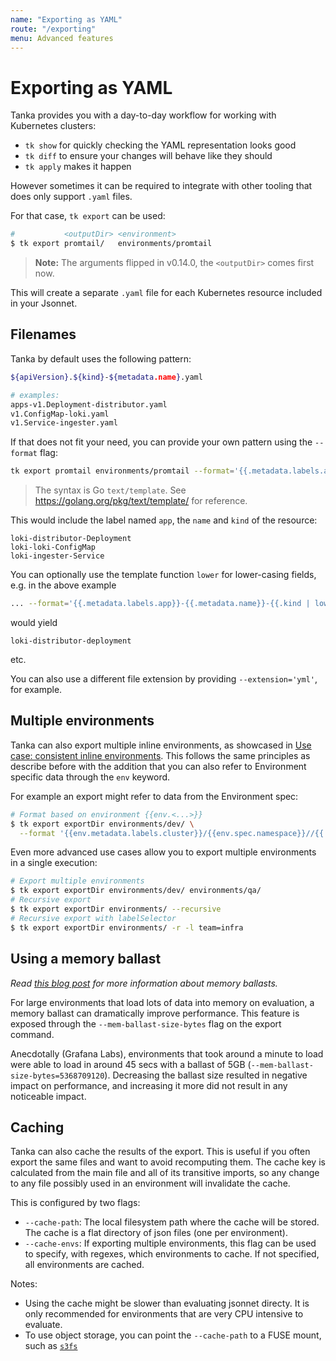 ```yaml
---
name: "Exporting as YAML"
route: "/exporting"
menu: Advanced features
---
```


# Exporting as YAML

Tanka provides you with a day-to-day workflow for working with Kubernetes clusters:

- `tk show` for quickly checking the YAML representation looks good
- `tk diff` to ensure your changes will behave like they should
- `tk apply` makes it happen

However sometimes it can be required to integrate with other tooling that does
only support `.yaml` files.

For that case, `tk export` can be used:

```bash
#           <outputDir> <environment>
$ tk export promtail/   environments/promtail
```

> **Note:** The arguments flipped in v0.14.0, the `<outputDir>` comes first now.

This will create a separate `.yaml` file for each Kubernetes resource included in your Jsonnet.

## Filenames

Tanka by default uses the following pattern:

```bash
${apiVersion}.${kind}-${metadata.name}.yaml

# examples:
apps-v1.Deployment-distributor.yaml
v1.ConfigMap-loki.yaml
v1.Service-ingester.yaml
```

If that does not fit your need, you can provide your own pattern using the `--format` flag:

```bash
tk export promtail environments/promtail --format='{{.metadata.labels.app}}-{{.metadata.name}}-{{.kind}}'
```

> The syntax is Go `text/template`. See https://golang.org/pkg/text/template/
> for reference.

This would include the label named `app`, the `name` and `kind` of the resource:

```
loki-distributor-Deployment
loki-loki-ConfigMap
loki-ingester-Service
```

You can optionally use the template function `lower` for lower-casing fields, e.g. in the above example

```bash
... --format='{{.metadata.labels.app}}-{{.metadata.name}}-{{.kind | lower}}'
```

would yield

```
loki-distributor-deployment
```

etc.

You can also use a different file extension by providing `--extension='yml'`, for example.


## Multiple environments

Tanka can also export multiple inline environments, as showcased in [Use case: consistent inline
environments](/inline-environments#use-case-consistent-inline-environments). This follows the same
principles as describe before with the addition that you can also refer to Environment specific data through the `env`
keyword.

For example an export might refer to data from the Environment spec:

```bash
# Format based on environment {{env.<...>}}
$ tk export exportDir environments/dev/ \
  --format '{{env.metadata.labels.cluster}}/{{env.spec.namespace}}//{{.kind}}-{{.metadata.name}}'
```

Even more advanced use cases allow you to export multiple environments in a single execution:

```bash
# Export multiple environments
$ tk export exportDir environments/dev/ environments/qa/
# Recursive export
$ tk export exportDir environments/ --recursive
# Recursive export with labelSelector
$ tk export exportDir environments/ -r -l team=infra
```

## Using a memory ballast

_Read [this blog post](https://blog.twitch.tv/en/2019/04/10/go-memory-ballast-how-i-learnt-to-stop-worrying-and-love-the-heap/) for more information about memory ballasts._

For large environments that load lots of data into memory on evaluation, a memory ballast can dramatically improve performance. This feature is exposed through the `--mem-ballast-size-bytes` flag on the export command.

Anecdotally (Grafana Labs), environments that took around a minute to load were able to load in around 45 secs with a ballast of 5GB (`--mem-ballast-size-bytes=5368709120`). Decreasing the ballast size resulted in negative impact on performance, and increasing it more did not result in any noticeable impact.

## Caching

Tanka can also cache the results of the export. This is useful if you often export the same files and want to avoid recomputing them. The cache key is calculated from the main file and all of its transitive imports, so any change to any file possibly used in an environment will invalidate the cache.

This is configured by two flags:

- `--cache-path`: The local filesystem path where the cache will be stored. The cache is a flat directory of json files (one per environment).
- `--cache-envs`: If exporting multiple environments, this flag can be used to specify, with regexes, which environments to cache. If not specified, all environments are cached.

Notes:

- Using the cache might be slower than evaluating jsonnet directy. It is only recommended for environments that are very CPU intensive to evaluate.
- To use object storage, you can point the `--cache-path` to a FUSE mount, such as [`s3fs`](https://github.com/s3fs-fuse/s3fs-fuse)
